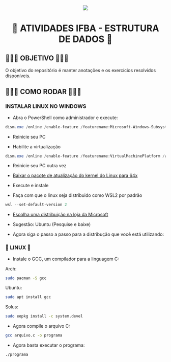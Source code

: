 <div align="center">
  <img src="https://img.shields.io/static/v1?label=LANG&labelColor=FCFCFC&message=ED&color=000000&style=for-the-badge&logo=C&logoColor=000000"/>
</div>

<h1 align="center"> 💾 ATIVIDADES IFBA - ESTRUTURA DE DADOS 💾</h1>

## 🕵🏻‍♂️ OBJETIVO 🕵🏻‍♂️
O objetivo do repositório é manter anotações e os exercícios resolvidos disponíveis.

## 👨🏻‍💻 COMO RODAR 👨🏻‍💻

### INSTALAR LINUX NO WINDOWS

- Abra o PowerShell como administrador e execute:
```ps1
dism.exe /online /enable-feature /featurename:Microsoft-Windows-Subsystem-Linux /all /norestart
```

- Reinicie seu PC

- Habilite a virtualização
```ps1
dism.exe /online /enable-feature /featurename:VirtualMachinePlatform /all /norestart
```

- Reinicie seu PC outra vez

- [Baixar o pacote de atualização do kernel do Linux para 64x](https://wslstorestorage.blob.core.windows.net/wslblob/wsl_update_x64.msi)
- Execute e instale 
- Faça com que o linux seja distribuido como WSL2 por padrão
```ps1
wsl --set-default-version 2
```
- [Escolha uma distribuição na loja da Microsoft](https://aka.ms/wslstore)
* Sugestão: Ubuntu (Pesquise e baixe)
- Agora siga o passo a passo para a distribução que você está utilizando:

### 🐧 LINUX 🐧
- Instale o GCC, um compilador para a linguagem C:

Arch:
```bash
sudo pacman -S gcc
```
Ubuntu:
```bash
sudo apt install gcc
```

Solus:
```bash
sudo eopkg install -c system.devel
```

- Agora compile o arquivo C:

```bash
gcc arquivo.c -o programa
```

- Agora basta executar o programa:

```bash
./programa
```
